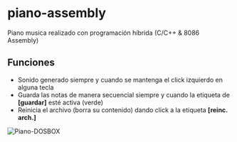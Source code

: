 # piano-assembly

Piano musica realizado con programación híbrida (C/C++ & 8086 Assembly)

## Funciones

- Sonido generado siempre y cuando se mantenga el click izquierdo en alguna tecla
- Guarda las notas de manera secuencial siempre y cuando la etiqueta de **[guardar]** esté activa (verde)
- Reinicia el archivo (borra su contenido) dando click a la etiqueta **[reinc. arch.]**


![Piano-DOSBOX](https://i.imgur.com/gY5KMzw.png)
